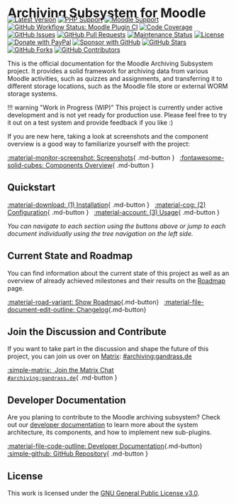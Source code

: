 # Archiving Subsystem for Moodle

<div style="margin-top: -30px;" markdown>

[![Latest Version](https://img.shields.io/github/v/release/ngandrass/moodle-local_archiving?include_prereleases)](https://github.com/ngandrass/moodle-local_archiving/releases)
[![PHP Support](https://img.shields.io/badge/PHP-8.1%20--%208.4-blue)](https://github.com/ngandrass/moodle-local_archiving)
[![Moodle Support](https://img.shields.io/badge/Moodle-4.5%20--%205.0-orange)](https://github.com/ngandrass/moodle-local_archiving)
[![GitHub Workflow Status: Moodle Plugin CI](https://img.shields.io/github/actions/workflow/status/ngandrass/moodle-local_archiving/moodle-plugin-ci.yml?label=Moodle%20Plugin%20CI)](https://github.com/ngandrass/moodle-local_archiving/actions/workflows/moodle-plugin-ci.yml)
[![Code Coverage](https://img.shields.io/coverallsCoverage/github/ngandrass/moodle-local_archiving)](https://coveralls.io/github/ngandrass/moodle-local_archiving)
[![GitHub Issues](https://img.shields.io/github/issues/ngandrass/moodle-local_archiving)](https://github.com/ngandrass/moodle-local_archiving/issues)
[![GitHub Pull Requests](https://img.shields.io/github/issues-pr/ngandrass/moodle-local_archiving)](https://github.com/ngandrass/moodle-local_archiving/pulls)
[![Maintenance Status](https://img.shields.io/maintenance/yes/9999)](https://github.com/ngandrass/moodle-local_archiving/)
[![License](https://img.shields.io/github/license/ngandrass/moodle-local_archiving)](https://github.com/ngandrass/moodle-local_archiving/blob/master/LICENSE)
[![Donate with PayPal](https://img.shields.io/badge/PayPal-donate-d85fa0)](https://www.paypal.me/ngandrass)
[![Sponsor with GitHub](https://img.shields.io/badge/GitHub-sponsor-d85fa0)](https://github.com/sponsors/ngandrass)
[![GitHub Stars](https://img.shields.io/github/stars/ngandrass/moodle-local_archiving?style=social)](https://github.com/ngandrass/moodle-local_archiving/stargazers)
[![GitHub Forks](https://img.shields.io/github/forks/ngandrass/moodle-local_archiving?style=social)](https://github.com/ngandrass/moodle-local_archiving/network/members)
[![GitHub Contributors](https://img.shields.io/github/contributors/ngandrass/moodle-local_archiving?style=social)](https://github.com/ngandrass/moodle-local_archiving/graphs/contributors)

</div>

This is the official documentation for the Moodle Archiving Subsystem project. It provides a solid framework for
archiving data from various Moodle activities, such as quizzes and assignments, and transferring it to different storage
locations, such as the Moodle file store or external WORM storage systems.

!!! warning "Work in Progress (WIP)"
    This project is currently under active development and is not yet ready for production use. Please feel free to try
    it out on a test system and provide feedback if you like :)

If you are new here, taking a look at screenshots and the component overview is a good way to familiarize yourself with
the project:

[:material-monitor-screenshot: Screenshots](screenshots.md){ .md-button }&nbsp;&nbsp;
[:fontawesome-solid-cubes: Components Overview](components.md){ .md-button }


## Quickstart

[:material-download: (1) Installation](setup/install/index.md){ .md-button }&nbsp;&nbsp;
[:material-cog: (2) Configuration](setup/config/index.md){ .md-button }&nbsp;&nbsp;
[:material-account: (3) Usage](usage/index.md){ .md-button }

_You can navigate to each section using the buttons above or jump to each document individually using the tree
navigation on the left side._


## Current State and Roadmap

You can find information about the current state of this project as well as an overview of already achieved milestones
and their results on the [Roadmap](roadmap.md) page.

[:material-road-variant: Show Roadmap](roadmap.md){.md-button}&nbsp;&nbsp;
[:material-file-document-edit-outline: Changelog](changelog.md){.md-button}


## Join the Discussion and Contribute

If you want to take part in the discussion and shape the future of this project, you can join us over on
[Matrix](https://matrix.org/): [#archiving:gandrass.de](https://matrix.to/#/#archiving:gandrass.de)

[:simple-matrix:&nbsp;&nbsp;Join the Matrix Chat<br><tt><small>#archiving:gandrass.de</small></tt>](https://matrix.to/#/#archiving:gandrass.de){ .md-button }


## Developer Documentation

Are you planing to contribute to the Moodle archiving subsystem? Check out our [developer documentation](dev/index.md)
to learn more about the system architecture, its components, and how to implement new sub-plugins.

[:material-file-code-outline: Developer Documentation](dev/index.md){.md-button}&nbsp;&nbsp;
[:simple-github: GitHub Repository](https://github.com/ngandrass/moodle-local_archiving){ .md-button }


## License

This work is licensed under the [GNU General Public License v3.0](https://www.gnu.org/licenses/gpl-3.0.en.html).
